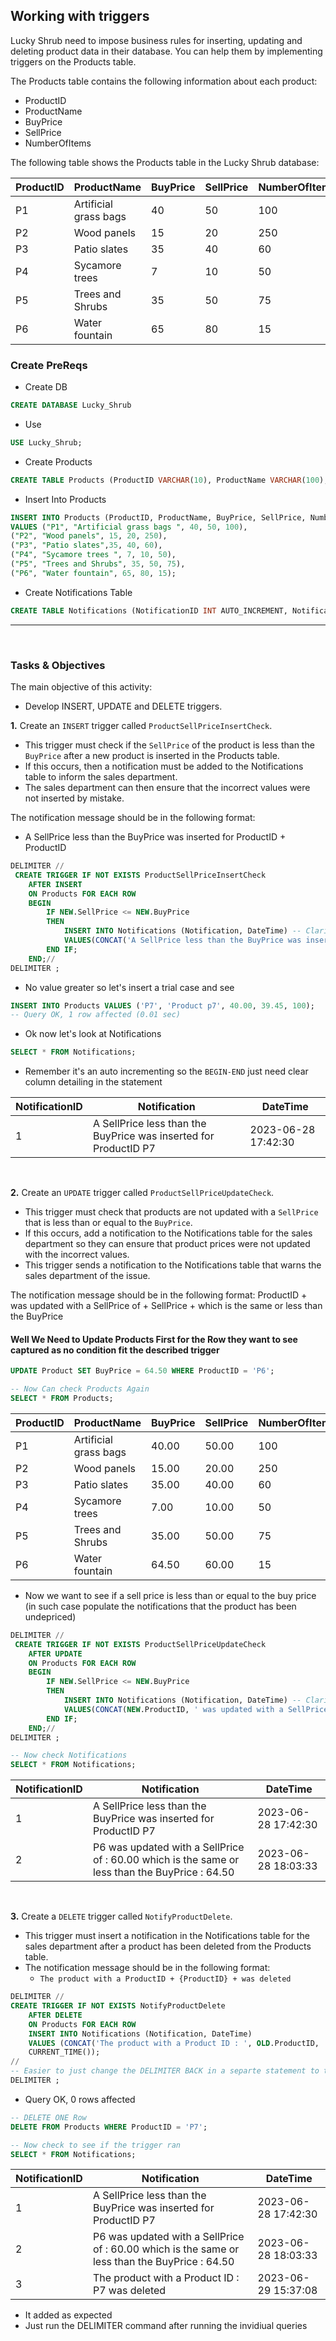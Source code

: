 ## Working with triggers
Lucky Shrub need to impose business rules for inserting, updating and deleting product data in their database. You can help them by implementing triggers on the Products table.

The Products table contains the following information about each product:
* ProductID  
* ProductName  
* BuyPrice  
* SellPrice
* NumberOfItems

The following table shows the Products table in the Lucky Shrub database:

|ProductID|ProductName|BuyPrice|SellPrice|NumberOfItems|
|------|-----|-----|-----|------|
|P1|Artificial grass bags |40|50|100|
|P2|Wood panels|15|20|250|
|P3|Patio slates|35|40|60|
|P4|Sycamore trees|7|10|50|
|P5|Trees and Shrubs|35|50|75|
|P6|Water fountain|65|80|15|

### Create PreReqs
* Create DB
```sql
CREATE DATABASE Lucky_Shrub
```
* Use
```sql
USE Lucky_Shrub;
```
* Create Products
```sql
CREATE TABLE Products (ProductID VARCHAR(10), ProductName VARCHAR(100),BuyPrice DECIMAL(6,2), SellPrice DECIMAL(6,2), NumberOfItems INT);
```
* Insert Into Products
```sql
INSERT INTO Products (ProductID, ProductName, BuyPrice, SellPrice, NumberOfITems)
VALUES ("P1", "Artificial grass bags ", 40, 50, 100),  
("P2", "Wood panels", 15, 20, 250),  
("P3", "Patio slates",35, 40, 60),  
("P4", "Sycamore trees ", 7, 10, 50),  
("P5", "Trees and Shrubs", 35, 50, 75),  
("P6", "Water fountain", 65, 80, 15);
```
* Create Notifications Table 
```sql
CREATE TABLE Notifications (NotificationID INT AUTO_INCREMENT, Notification VARCHAR(255), DateTime TIMESTAMP NOT NULL, PRIMARY KEY(NotificationID));
```

---

<br>

### Tasks & Objectives
The main objective of this activity:
* Develop INSERT, UPDATE and DELETE triggers.

**1.** Create an `INSERT` trigger called `ProductSellPriceInsertCheck`. 
* This trigger must check if the `SellPrice` of the product is less than the `BuyPrice` after a new product is inserted in the Products table. 
* If this occurs, then a notification must be added to the Notifications table to inform the sales department. 
* The sales department can then ensure that the incorrect values were not inserted by mistake.

The notification message should be in the following format: 
* A SellPrice less than the BuyPrice was inserted for ProductID + ProductID

```sql
DELIMITER //
 CREATE TRIGGER IF NOT EXISTS ProductSellPriceInsertCheck
    AFTER INSERT
    ON Products FOR EACH ROW
    BEGIN
        IF NEW.SellPrice <= NEW.BuyPrice 
        THEN
            INSERT INTO Notifications (Notification, DateTime) -- Clarify column(non-auto incrementing)
            VALUES(CONCAT('A SellPrice less than the BuyPrice was inserted for ProductID ', NEW.ProductID), CURRENT_TIME());
        END IF;
    END;//
DELIMITER ;
```

* No value greater so let's insert a trial case and see
```sql
INSERT INTO Products VALUES ('P7', 'Product p7', 40.00, 39.45, 100);
-- Query OK, 1 row affected (0.01 sec)
```
* Ok now let's look at Notifications
```sql
SELECT * FROM Notifications;
```
* Remember it's an auto incrementing so the `BEGIN-END` just need clear column detailing in the statement

| NotificationID|Notification|DateTime|
|----|-----|-----|
|1|A SellPrice less than the BuyPrice was inserted for ProductID P7 | 2023-06-28 17:42:30 |

<br>

**2.** Create an `UPDATE` trigger called `ProductSellPriceUpdateCheck`. 
* This trigger must check that products are not updated with a `SellPrice` that is less than or equal to the `BuyPrice`. 
* If this occurs, add a notification to the Notifications table for the sales department so they can ensure that product prices were not updated with the incorrect values. 
* This trigger sends a notification to the Notifications table that warns the sales department of the issue.

The notification message should be in the following format: ProductID + was updated with a SellPrice of  + SellPrice + which is the same or less than the BuyPrice

#### **Well We Need to Update Products First for the Row they want to see captured as no condition fit the described trigger** 
```sql
UPDATE Product SET BuyPrice = 64.50 WHERE ProductID = 'P6';

-- Now Can check Products Again
SELECT * FROM Products;
```
| ProductID | ProductName            | BuyPrice | SellPrice | NumberOfItems |
|-----------|------------------------|----------|-----------|---------------|
| P1        | Artificial grass bags  |    40.00 |     50.00 |           100 |
| P2        | Wood panels            |    15.00 |     20.00 |           250 |
| P3        | Patio slates           |    35.00 |     40.00 |            60 |
| P4        | Sycamore trees         |     7.00 |     10.00 |            50 |
| P5        | Trees and Shrubs       |    35.00 |     50.00 |            75 |
| P6        | Water fountain         |    64.50 |     60.00 |            15 |

* Now we want to see if a sell price is less than or equal to the buy price (in such case populate the notifications that the product has been undepriced)

```sql
DELIMITER //
 CREATE TRIGGER IF NOT EXISTS ProductSellPriceUpdateCheck
    AFTER UPDATE
    ON Products FOR EACH ROW
    BEGIN
        IF NEW.SellPrice <= NEW.BuyPrice 
        THEN
            INSERT INTO Notifications (Notification, DateTime) -- Clarify column(non-auto incrementing) - Also will use new for the updated change
            VALUES(CONCAT(NEW.ProductID, ' was updated with a SellPrice of : ', NEW.SellPrice, ' which is the same or less than the BuyPrice : ', NEW.BuyPrice), CURRENT_TIME());
        END IF;
    END;//
DELIMITER ;

-- Now check Notifications
SELECT * FROM Notifications;
```
| NotificationID|Notification|DateTime|
|----|-----|-----|
|1|A SellPrice less than the BuyPrice was inserted for ProductID P7 | 2023-06-28 17:42:30 |
|2|P6 was updated with a SellPrice of : 60.00 which is the same or less than the BuyPrice : 64.50| 2023-06-28 18:03:33 |

<br>

**3.** Create a `DELETE` trigger called `NotifyProductDelete`. 
* This trigger must insert a notification in the Notifications table for the sales department after a product has been deleted from the Products table.
* The notification message should be in the following format: 
    * `The product with a ProductID + {ProductID} + was deleted`
```sql
DELIMITER //
CREATE TRIGGER IF NOT EXISTS NotifyProductDelete
    AFTER DELETE
    ON Products FOR EACH ROW
    INSERT INTO Notifications (Notification, DateTime)
    VALUES (CONCAT('The product with a Product ID : ', OLD.ProductID, ' was deleted'),
    CURRENT_TIME());
//
-- Easier to just change the DELIMITER BACK in a separte statement to the mysql interface
DELIMITER ;
```
* Query OK, 0 rows affected

```sql
-- DELETE ONE Row
DELETE FROM Products WHERE ProductID = 'P7';

-- Now check to see if the trigger ran
SELECT * FROM Notifications;
```
| NotificationID|Notification|DateTime|
|----|-----|-----|
|1|A SellPrice less than the BuyPrice was inserted for ProductID P7 | 2023-06-28 17:42:30 |
|2|P6 was updated with a SellPrice of : 60.00 which is the same or less than the BuyPrice : 64.50| 2023-06-28 18:03:33 |
|3|The product with a Product ID : P7 was deleted| 2023-06-29 15:37:08|

* It added as expected
* Just run the DELIMITER command after running the invidiual queries